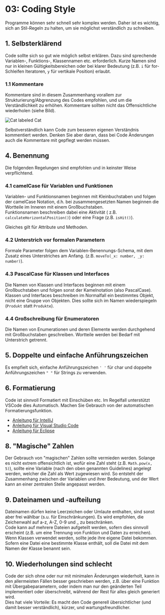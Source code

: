 # 03: Coding Style

Programme können sehr schnell sehr komplex werden.
Daher ist es wichtig, sich an Stil-Regeln zu halten, um sie möglichst
verständlich zu schreiben.

## 1. Selbsterklärend

Code sollte sich so gut wie möglich selbst erklären.
Dazu sind sprechende Variablen-, Funktions-, Klassennamen etc. erforderlich.
Kurze Namen sind nur in kleinen Gültigkeitsbereichen oder bei klarer Bedeutung
(z.B. `i` für for-Schleifen Iteratoren, `y` für vertikale Position) erlaubt.

### 1.1 Kommentare

Kommentare sind in diesem Zusammenhang vorallem zur Strukturierung/Abgrenzung
des Codes empfohlen, und um die
Verständlichkeit zu erhöhen.
Kommentare sollten nicht das Offensichtliche wiederholen (siehe Bild).

![Cat labeled Cat](https://i.redd.it/iuy9fxt300811.png)

Selbstverständlich kann Code zum besseren eigenen Verständnis kommentiert
werden.
Denken Sie aber daran, dass bei Code Änderungen auch die Kommentare mit gepflegt
werden müssen.

## 4. Benennung

Die folgenden Regelungen sind empfohlen und in keinster Weise verpflichtend.

### 4.1 camelCase für Variablen und Funktionen

Variablen- und Funktionsnamen beginnen mit Kleinbuchstaben und folgen der
camelCase Notation, d.h. bei zusammengesetzten
Namen beginnen die Wortteile im Inneren mit einem Großbuchstaben.  
Funktionsnamen beschreiben dabei eine Aktivität (
z.B. `calculateHorizontalPosition()`) oder eine Frage (z.B. `isHit()`).

Gleiches gilt für Attribute und Methoden.

### 4.2 Unterstrich vor formalen Parametern

Formale Parameter folgen dem Variablen-Benennungs-Schema, mit dem Zusatz eines
Unterstriches am Anfang.
(z.B. `moveTo(_x: number, _y: number)`).

### 4.3 PascalCase für Klassen und Interfaces

Die Namen von Klassen und Interfaces beginnen mit einem Großbuchstaben und
folgen sonst der Kamelnotation (also
PascalCase).  
Klassen und Interfaces beschreiben im Normalfall ein bestimmtes Objekt, nicht
eine Gruppe von Objekten.
Dies sollte sich im Namen wiederspiegeln (`Produkt` statt `Produkte`).

### 4.4 Großschreibung für Enumeratoren

Die Namen von Enumerationen und deren Elemente werden durchgehend mit
Großbuchstaben geschreiben. Wortteile werden bei
Bedarf mit Unterstrich getrennt.

## 5. Doppelte und einfache Anführungszeichen

Es empfielt sich, einfache Anführungszeichen `' '` für char und doppelte
Anführungszeichen `" "` für Strings zu verwenden.

## 6. Formatierung

Code ist sinnvoll Formatiert mit Einschüben etc.
Im Regelfall unterstützt VSCode dies Automatisch. Machen Sie Gebrauch von der
automatischen Formatierungsfunktion.

* [Anleitung für IntelliJ](https://www.jetbrains.com/help/idea/reformat-and-rearrange-code.html#reformat_file)
* [Anleitung für Visual Studio Code](https://stackoverflow.com/questions/29973357/how-do-you-format-code-in-visual-studio-code-vscode)
* [Anleitung für Eclipse](https://praxistipps.chip.de/eclipse-autoformat-code-so-gehts_98369)

## 8. "Magische" Zahlen

Der Gebrauch von "magischen" Zahlen sollte vermieden werden. Solange es nicht
extrem offensichtlich ist, wofür eine Zahl
steht (z.B. `Math.pow(x, 5)`), sollte eine Variable (nach den oben genannten
Guidelines) angelegt werden, welcher die
Zahl als Wert zugewiesen wird. So entsteht der Zusammenhang zwischen der
Variablen und ihrer Bedeutung, und der Wert
kann an einer zentralen Stelle angepasst werden.

## 9. Dateinamen und -aufteilung

Dateinamen dürfen keine Leerzeichen oder Umlaute enthalten, sind sonst aber frei
wählbar (s.u. für Einschränkungen). Es
wird empfohlen, die Zeichenwahl auf a-z, A-Z, 0-9 und _ zu beschränken.  
Code kann auf mehrere Dateien aufgeteilt werden, sofern dies sinnvoll
erscheint (z.B. um eine Trennung von Funktion und
Daten zu erreichen). Wenn Klassen verwendet werden, sollte jede ihre eigene
Datei bekommen. Sofern eine Datei eine
bestimmte Klasse enthält, soll die Datei mit dem Namen der Klasse benannt sein.

## 10. Wiederholungen sind schlecht

Code der sich ohne oder nur mit minimalen Änderungen wiederholt, kann in den
allermeisten Fällen besser geschrieben
werden, z.B. über eine Funktion mit Übergabeparametern, oder indem man nur den
geänderten Teil implementiert oder
überschreibt, während der Rest für alles gleich generiert wird.  
Dies hat viele Vorteile: Es macht den Code generell übersichtlicher (und damit
besser verständlich), kürzer, und
wartungsfreundlicher.